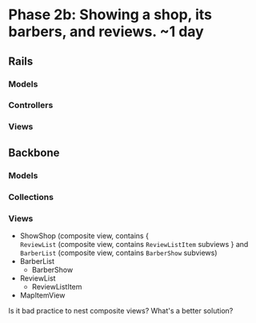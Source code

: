 # Phase 2b: Showing a shop, its barbers, and reviews. ~1  day

## Rails
### Models

### Controllers

### Views

## Backbone
### Models

### Collections

### Views

* ShowShop (composite view, contains { <br>
  `ReviewList` (composite view, contains `ReviewListItem` subviews } and <br>
  `BarberList` (composite view, contains `BarberShow` subviews)
* BarberList
  * BarberShow
* ReviewList
  * ReviewListItem
* MapItemView

Is it bad practice to nest composite views? What's a better solution?
